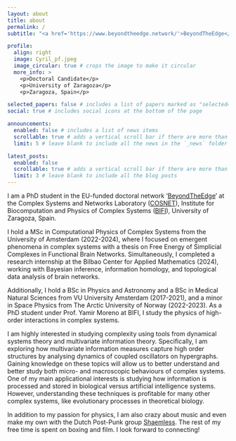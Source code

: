 ```yaml
---
layout: about
title: about
permalink: /
subtitle: "<a href='https://www.beyondtheedge.network/'>BeyondTheEdge</a>, <a href='https://cosnet.bifi.es/'>COSNET</a>, <a href='https://bifi.es/team/rommens-cyril-jean-charles/'>BIFI</a>"

profile:
  align: right
  image: Cyril_pf.jpeg
  image_circular: true # crops the image to make it circular
  more_info: >
    <p>Doctoral Candidate</p>
    <p>University of Zaragoza</p>
    <p>Zaragoza, Spain</p>

selected_papers: false # includes a list of papers marked as "selected={true}"
social: true # includes social icons at the bottom of the page

announcements:
  enabled: false # includes a list of news items
  scrollable: true # adds a vertical scroll bar if there are more than 3 news items
  limit: 5 # leave blank to include all the news in the `_news` folder

latest_posts:
  enabled: false
  scrollable: true # adds a vertical scroll bar if there are more than 3 new posts items
  limit: 3 # leave blank to include all the blog posts
---
```


I am a PhD student in the EU-funded doctoral network ‘[BeyondTheEdge](https://www.beyondtheedge.network/)’ at the Complex Systems and Networks Laboratory ([COSNET](https://cosnet.bifi.es/)), Institute for Biocomputation and Physics of Complex Systems ([BIFI](https://bifi.es/team/rommens-cyril-jean-charles/)), University of Zaragoza, Spain.

I hold a MSc in Computational Physics of Complex Systems from the University of Amsterdam (2022-2024), where I focused on emergent phenomena in complex systems with a thesis on Free Energy of Simplicial Complexes in Functional Brain Networks. Simultaneously, I completed a research internship at the Bilbao Center for Applied Mathematics (2024), working with Bayesian inference, information homology, and topological data analysis of brain networks. 

Additionally, I hold a BSc in Physics and Astronomy and a BSc in Medical Natural Sciences from VU University Amsterdam (2017-2021), and a minor in Space Physics from The Arctic University of Norway (2022-2023). As a PhD student under Prof. Yamir Moreno at BIFI, I study the physics of high-order interactions in complex systems.

I am highly interested in studying complexity using tools from dynamical systems theory and multivariate information theory. Specifically, I am exploring how multivariate information measures capture high order structures by analysing dynamics of coupled oscillators on hypergraphs. Gaining knowledge on these topics will allow us to better understand and better study both micro- and macroscopic behaviours of complex systems. One of my main applicational interests is studying how information is processed and stored in biological versus artificial intelligence systems. However, understanding these techniques is profitable for many other complex systems, like evolutionary processes in theoretical biology.  

In addition to my passion for physics, I am also crazy about music and even make my own with the Dutch Post-Punk group [Shaemless](https://shaemless.nl). The rest of my free time is spent on boxing and film. I look forward to connecting!
